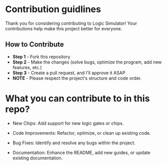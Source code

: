 # Contribution guidlines
Thank you for considering contributing to Logic Simulator! Your contributions help make this project better for everyone.

## How to Contribute
- **Step 1** - Fork this repository
- **Step 2** - Make the changes (solve bugs, optimize the program, add new features, etc.)
- **Step 3** - Create a pull request, and I'll approve it ASAP
- **NOTE** - Please respect the project's structure and code order.

# What you can contribute to in this repo?
- New Chips:
  Add support for new logic gates or chips.

- Code Improvements:
  Refactor, optimize, or clean up existing code.

- Bug Fixes:
  Identify and resolve any bugs within the project.

- Documentation:
  Enhance the README, add new guides, or update existing documentation.
